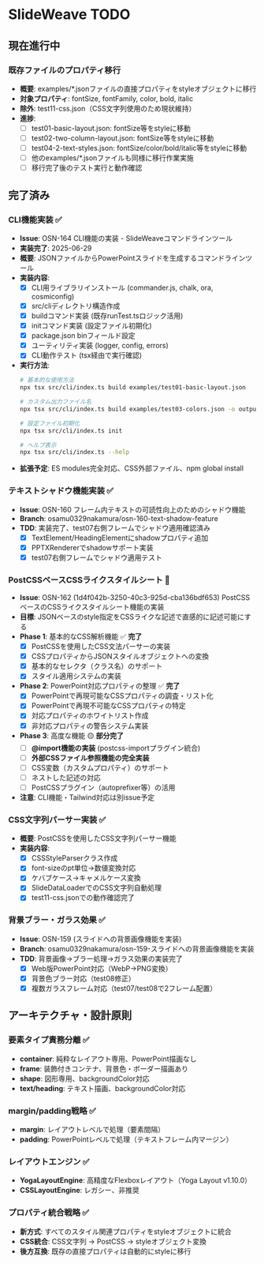 # SlideWeave TODO

## 現在進行中

### 既存ファイルのプロパティ移行
- **概要**: examples/*.jsonファイルの直接プロパティをstyleオブジェクトに移行
- **対象プロパティ**: fontSize, fontFamily, color, bold, italic
- **除外**: test11-css.json（CSS文字列使用のため現状維持）
- **進捗**:
  - [ ] test01-basic-layout.json: fontSize等をstyleに移動
  - [ ] test02-two-column-layout.json: fontSize等をstyleに移動  
  - [ ] test04-2-text-styles.json: fontSize/color/bold/italic等をstyleに移動
  - [ ] 他のexamples/*.jsonファイルも同様に移行作業実施
  - [ ] 移行完了後のテスト実行と動作確認

## 完了済み

### CLI機能実装 ✅ 
- **Issue**: OSN-164 CLI機能の実装 - SlideWeaveコマンドラインツール  
- **実装完了**: 2025-06-29
- **概要**: JSONファイルからPowerPointスライドを生成するコマンドラインツール
- **実装内容**:
  - [x] CLI用ライブラリインストール (commander.js, chalk, ora, cosmiconfig)
  - [x] src/cliディレクトリ構造作成
  - [x] buildコマンド実装 (既存runTest.tsロジック活用)
  - [x] initコマンド実装 (設定ファイル初期化)
  - [x] package.json binフィールド設定  
  - [x] ユーティリティ実装 (logger, config, errors)
  - [x] CLI動作テスト (tsx経由で実行確認)
- **実行方法**: 
  ```bash
  # 基本的な使用方法
  npx tsx src/cli/index.ts build examples/test01-basic-layout.json
  
  # カスタム出力ファイル名
  npx tsx src/cli/index.ts build examples/test03-colors.json -o output.pptx
  
  # 設定ファイル初期化
  npx tsx src/cli/index.ts init
  
  # ヘルプ表示
  npx tsx src/cli/index.ts --help
  ```
- **拡張予定**: ES modules完全対応、CSS外部ファイル、npm global install

### テキストシャドウ機能実装 ✅
- **Issue**: OSN-160 フレーム内テキストの可読性向上のためのシャドウ機能
- **Branch**: osamu0329nakamura/osn-160-text-shadow-feature  
- **TDD**: 実装完了、test07右側フレームでシャドウ適用確認済み
  - [x] TextElement/HeadingElementにshadowプロパティ追加
  - [x] PPTXRendererでshadowサポート実装
  - [x] test07右側フレームでシャドウ適用テスト

### PostCSSベースCSSライクスタイルシート 🔄
- **Issue**: OSN-162 (1d4f042b-3250-40c3-925d-cba136bdf653) PostCSSベースのCSSライクスタイルシート機能の実装
- **目標**: JSONベースのstyle指定をCSSライクな記述で直感的に記述可能にする
- **Phase 1**: 基本的なCSS解析機能 ✅ **完了**
  - [x] PostCSSを使用したCSS文法パーサーの実装
  - [x] CSSプロパティからJSONスタイルオブジェクトへの変換
  - [x] 基本的なセレクタ（クラス名）のサポート
  - [x] スタイル適用システムの実装
- **Phase 2**: PowerPoint対応プロパティの整理 ✅ **完了**
  - [x] PowerPointで再現可能なCSSプロパティの調査・リスト化
  - [x] PowerPointで再現不可能なCSSプロパティの特定
  - [x] 対応プロパティのホワイトリスト作成
  - [x] 非対応プロパティの警告システム実装
- **Phase 3**: 高度な機能 🟡 **部分完了**
  - [ ] **@import機能の実装** (postcss-importプラグイン統合)
  - [ ] **外部CSSファイル参照機能の完全実装**
  - [ ] CSS変数（カスタムプロパティ）のサポート
  - [ ] ネストした記述の対応
  - [ ] PostCSSプラグイン（autoprefixer等）の活用
- **注意**: CLI機能・Tailwind対応は別issue予定

### CSS文字列パーサー実装 ✅
- **概要**: PostCSSを使用したCSS文字列パーサー機能
- **実装内容**:
  - [x] CSSStyleParserクラス作成
  - [x] font-sizeのpt単位→数値変換対応
  - [x] ケバブケース→キャメルケース変換
  - [x] SlideDataLoaderでのCSS文字列自動処理
  - [x] test11-css.jsonでの動作確認完了

### 背景ブラー・ガラス効果 ✅
- **Issue**: OSN-159 (スライドへの背景画像機能を実装)
- **Branch**: osamu0329nakamura/osn-159-スライドへの背景画像機能を実装
- **TDD**: 背景画像→ブラー処理→ガラス効果の実装完了
  - [x] Web版PowerPoint対応（WebP→PNG変換）
  - [x] 背景色ブラー対応（test08修正）
  - [x] 複数ガラスフレーム対応（test07/test08で2フレーム配置）

## アーキテクチャ・設計原則

### 要素タイプ責務分離 ✅
- **container**: 純粋なレイアウト専用、PowerPoint描画なし
- **frame**: 装飾付きコンテナ、背景色・ボーダー描画あり  
- **shape**: 図形専用、backgroundColor対応
- **text/heading**: テキスト描画、backgroundColor対応

### margin/padding戦略 ✅
- **margin**: レイアウトレベルで処理（要素間隔）
- **padding**: PowerPointレベルで処理（テキストフレーム内マージン）

### レイアウトエンジン ✅
- **YogaLayoutEngine**: 高精度なFlexboxレイアウト（Yoga Layout v1.10.0）
- **CSSLayoutEngine**: レガシー、非推奨

### プロパティ統合戦略 ✅
- **新方式**: すべてのスタイル関連プロパティをstyleオブジェクトに統合
- **CSS統合**: CSS文字列 → PostCSS → styleオブジェクト変換
- **後方互換**: 既存の直接プロパティは自動的にstyleに移行